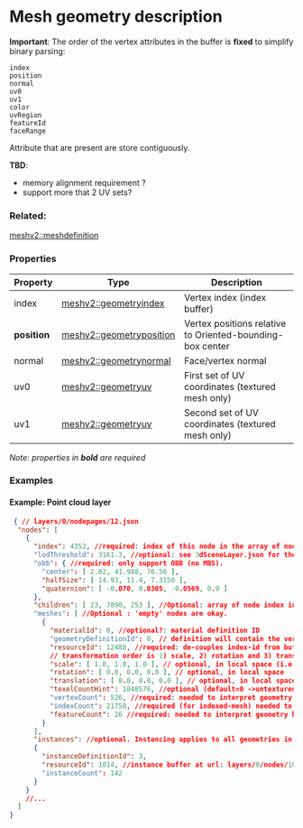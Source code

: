 # Mesh geometry description



**Important**: The order of the vertex attributes in the buffer is **fixed** to simplify binary parsing:
```
index
position
normal
uv0
uv1
color
uvRegion
featureId
faceRange
```
 Attribute that are present are store contiguously. 

 **TBD**:
 - memory alignment requirement ?
 - support more that 2 UV sets?

### Related:

[meshv2::meshdefinition](meshdefinition.md)
### Properties

| Property | Type | Description |
| --- | --- | --- |
| index | [meshv2::geometryindex](geometryindex.md) | Vertex index (index buffer) |
| **position** | [meshv2::geometryposition](geometryposition.md) | Vertex positions relative to Oriented-bounding-box center |
| normal | [meshv2::geometrynormal](geometrynormal.md) | Face/vertex normal  |
| uv0 | [meshv2::geometryuv](geometryuv.md) | First set of UV coordinates (textured mesh only) |
| uv1 | [meshv2::geometryuv](geometryuv.md) | Second set of UV coordinates (textured mesh only) |

*Note: properties in **bold** are required*

### Examples 

#### Example: Point cloud layer 

```json
 { // layers/0/nodepages/12.json
  "nodes": [
    {
      "index": 4352, //required: index of this node in the array of nodes.
      "lodThreshold": 3161.3, //optional: see 3dSceneLayer.json for the type ( i.e. : "lodSelectionMetricType" : "maxScreenThreshold")
      "obb": { //required: only support OBB (no MBS).
        "center": [ 2.82, 41.988, 76.56 ],
        "halfSize": [ 14.93, 11.4, 7.3150 ],
        "quaternion": [ -0.070, 0.0305, -0.0569, 0.9 ]
      },
      "children": [ 23, 7890, 253 ], //Optional: array of node index in the array of nodes.
      "meshes": [ //Optional : 'empty' nodes are okay.
        {
          "materialId": 0, //optional?: material definition ID
          "geometryDefinitionId": 0, // definition will contain the vertex buffer layout and available attribute buffers and their type+encoding.
          "resourceId": 12488, //required: de-couples index-id from buffer/resource ids
          // transformation order is 1) scale, 2) rotation and 3) translation
          "scale": [ 1.0, 1.0, 1.0 ], // optional, in local space (i.e. mesh space)
          "rotation": [ 0.0, 0.0, 0.0 ], // optional, in local space
          "translation": [ 0.0, 0.0, 0.0 ], // optional, in local space
          "texelCountHint": 1048576, //optional (default=0 ->untextured):  "color" texture size (for memory estimation)
          "vertexCount": 526, //required: needed to interpret geometry buffer correctly.
          "indexCount": 21750, //required (for indexed-mesh) needed to interpret geometry correctly.
          "featureCount": 26 //required: needed to interpret geometry buffer correctly.
        }
      ],
      "instances": //optional. Instancing applies to all geometries in this node.
      {
        "instanceDefinitionId": 3,
        "resourceId": 1014, //instance buffer at url: layers/0/nodes/1014/{instanceBufferDefinitions[3].index})
        "instanceCount": 142
      }
    }
    //...
  ]
} 
```

